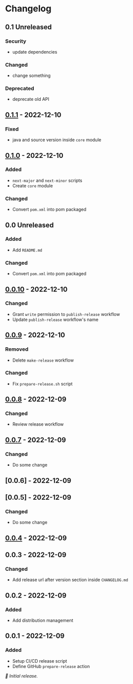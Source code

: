 # Changelog      

## 0.1 Unreleased
### Security
- update dependencies
### Changed
- change something
### Deprecated
- deprecate old API

## [0.1.1] - 2022-12-10
### Fixed
- java and source version inside `core` module

## [0.1.0] - 2022-12-10
### Added
- `next-major` and `next-minor` scripts
- Create `core` module
### Changed
- Convert `pom.xml` into pom packaged

## 0.0 Unreleased
### Added
- Add `README.md`
### Changed
- Convert `pom.xml` into pom packaged

## [0.0.10] - 2022-12-10
### Changed
- Grant `write` permission to `publish-release` workflow
- Update `publish-release` workflow's name

## [0.0.9] - 2022-12-10
### Removed
- Delete `make-release` workflow

### Changed
- Fix `prepare-release.sh` script

## [0.0.8] - 2022-12-09
### Changed
- Review release workflow

## [0.0.7] - 2022-12-09

### Changed
- Do some change

## [0.0.6] - 2022-12-09

## [0.0.5] - 2022-12-09
### Changed
- Do some change

## [0.0.4] - 2022-12-09

## 0.0.3 - 2022-12-09
### Changed
- Add release url after version section inside `CHANGELOG.md`

## 0.0.2 - 2022-12-09
### Added
- Add distribution management

## 0.0.1 - 2022-12-09

### Added
- Setup CI/CD release script
- Define GitHub `prepare-release` action

_:seedling: Initial release._

[0.0.4]: https://github.com/alessandro-modolo/releases/tag/v0.0.4
[0.0.4]: https://github.com/alessandro-modolo/releases/tag/v0.0.5
[0.0.7]: https://github.com/alessandro-modolo/releases/tag/v0.0.7
[0.0.8]: https://github.com/alessandro-modolo/releases/tag/v0.0.8
[0.0.9]: https://github.com/alessandro-modolo/releases/tag/v0.0.9
[0.0.10]: https://github.com/alessandro-modolo/releases/tag/v0.0.10
[0.1.0]: https://github.com/alessandro-modolo/releases/tag/v0.1.0
[0.1.1]: https://github.com/alessandro-modolo/releases/tag/v0.1.1
